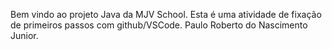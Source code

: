 Bem vindo ao projeto Java da MJV School.
Esta é uma atividade de fixação de primeiros passos com github/VSCode.
Paulo Roberto do Nascimento Junior.